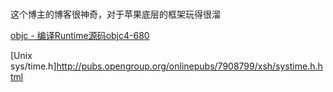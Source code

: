 # 

这个博主的博客很神奇，对于苹果底层的框架玩得很溜

[objc - 编译Runtime源码objc4-680](https://blog.csdn.net/wotors/article/details/52489464) 


[Unix sys/time.h]http://pubs.opengroup.org/onlinepubs/7908799/xsh/systime.h.html

